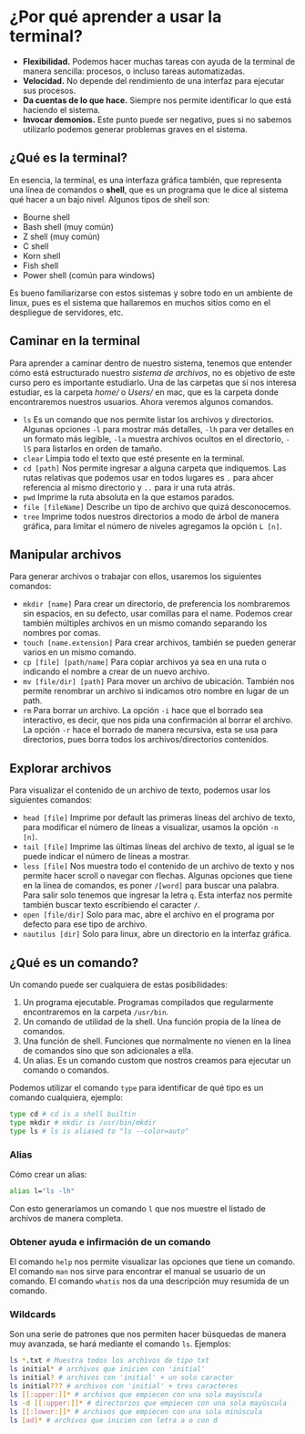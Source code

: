 # ¿Por qué aprender a usar la terminal?

* **Flexibilidad.** Podemos hacer muchas tareas con ayuda de la terminal de manera sencilla: procesos, o incluso tareas automatizadas.
* **Velocidad.** No depende del rendimiento de una interfaz para ejecutar sus procesos.
* **Da cuentas de lo que hace.** Siempre nos permite identificar lo que está haciendo el sistema.
* **Invocar demonios.** Este punto puede ser negativo, pues si no sabemos utilizarlo podemos generar problemas graves en el sistema.

## ¿Qué es la terminal?
En esencia, la terminal, es una interfaza gráfica también, que representa una línea de comandos o **shell**, que es un programa que le dice al sistema qué hacer a un bajo nivel. Algunos tipos de shell son:
* Bourne shell
* Bash shell (muy común)
* Z shell (muy común)
* C shell
* Korn shell
* Fish shell
* Power shell (común para windows)

Es bueno familiarizarse con estos sistemas y sobre todo en un ambiente de linux, pues es el sistema que hallaremos en muchos sitios como en el despliegue de servidores, etc.

## Caminar en la terminal
Para aprender a caminar dentro de nuestro sistema, tenemos que entender cómo está estructurado nuestro *sistema de archivos*, no es objetivo de este curso pero es importante estudiarlo. Una de las carpetas que sí nos interesa estudiar, es la carpeta *home/* o *Users/* en mac, que es la carpeta donde encontraremos nuestros usuarios. Ahora veremos algunos comandos.

* `ls` Es un comando que nos permite listar los archivos y directorios. Algunas opciones `-l` para mostrar más detalles, `-lh` para ver detalles en un formato más legible, `-la` muestra archivos ocultos en el directorio, `-lS` para listarlos en orden de tamaño.
* `clear` Limpia todo el texto que esté presente en la terminal.
* `cd [path]` Nos permite ingresar a alguna carpeta que indiquemos. Las rutas relativas que podemos usar en todos lugares es `.` para ahcer referencia al mismo directorio y `..` para ir una ruta atrás.
* `pwd` Imprime la ruta absoluta en la que estamos parados.
* `file [fileName]` Describe un tipo de archivo que quizá desconocemos.
* `tree` Imprime todos nuestros directorios a modo de árbol de manera gráfica, para limitar el número de niveles agregamos la opción `L [n]`. 

## Manipular archivos
Para generar archivos o trabajar con ellos, usaremos los siguientes comandos:
* `mkdir [name]` Para crear un directorio, de preferencia los nombraremos sin espacios, en su defecto, usar comillas para el name. Podemos crear también múltiples archivos en un mismo comando separando los nombres por comas.
* `touch [name.extension]` Para crear archivos, también se pueden generar varios en un mismo comando.
* `cp [file] [path/name]` Para copiar archivos ya sea en una ruta o indicando el nombre a crear de un nuevo archivo.
* `mv [file/dir] [path]` Para mover un archivo de ubicación. También nos permite renombrar un archivo si indicamos otro nombre en lugar de un path.
* `rm` Para borrar un archivo. La opción `-i` hace que el borrado sea interactivo, es decir, que nos pida una confirmación al borrar el archivo. La opción `-r` hace el borrado de manera recursiva, esta se usa para directorios, pues borra todos los archivos/directorios contenidos.

## Explorar archivos
Para visualizar el contenido de un archivo de texto, podemos usar los siguientes comandos:
* `head [file]` Imprime por default las primeras líneas del archivo de texto, para modificar el número de líneas a visualizar, usamos la opción `-n [n]`.
* `tail [file]` Imprime las últimas líneas del archivo de texto, al igual se le puede indicar el número de líneas a mostrar.
* `less [file]` Nos muestra todo el contenido de un archivo de texto y nos permite hacer scroll o navegar con flechas. Algunas opciones que tiene en la línea de comandos, es poner `/[word]` para buscar una palabra. Para salir solo tenemos que ingresar la letra `q`. Esta interfaz nos permite también buscar texto escribiendo el caracter `/`.
* `open [file/dir]` Solo para mac, abre el archivo en el programa por defecto para ese tipo de archivo.
* `nautilus [dir]` Solo para linux, abre un directorio en la interfaz gráfica.

## ¿Qué es un comando?
Un comando puede ser cualquiera de estas posibilidades:
1. Un programa ejecutable. Programas compilados que regularmente encontraremos en la carpeta `/usr/bin`.
2. Un comando de utilidad de la shell. Una función propia de la línea de comandos.
3. Una función de shell. Funciones que normalmente no vienen en la línea de comandos sino que son adicionales a ella.
4. Un alias. Es un comando custom que nostros creamos para ejecutar un comando o comandos.

Podemos utilizar el comando `type` para identificar de qué tipo es un comando cualquiera, ejemplo:
```bash
type cd # cd is a shell builtin
type mkdir # mkdir is /usr/bin/mkdir
type ls # ls is aliased to "ls --color=auto"
```

### Alias
Cómo crear un alias:
```bash
alias l="ls -lh"
```

Con esto generaríamos un comando `l` que nos muestre el listado de archivos de manera completa.

### Obtener ayuda e infirmación de un comando
El comando `help` nos permite visualizar las opciones que tiene un comando.
El comando `man` nos sirve para encontrar el manual se usuario de un comando.
El comando `whatis` nos da una descripción muy resumida de un comando.

### Wildcards
Son una serie de patrones que nos permiten hacer búsquedas de manera muy avanzada, se hará mediante el comando `ls`. Ejemplos:
```bash
ls *.txt # Muestra todos los archivos de tipo txt
ls initial* # archivos que inicien con 'initial'
ls initial? # archivos con 'initial' + un solo caracter
ls initial??? # archivos con 'initial' + tres caracteres
ls [[:upper:]]* # archivos que empiecen con una sola mayúscula
ls -d [[:upper:]]* # directorios que empiecen con una sola mayúscula
ls [[:lower:]]* # archivos que empiecen con una sola minúscula
ls [ad]* # archivos que inicien con letra a o con d
```